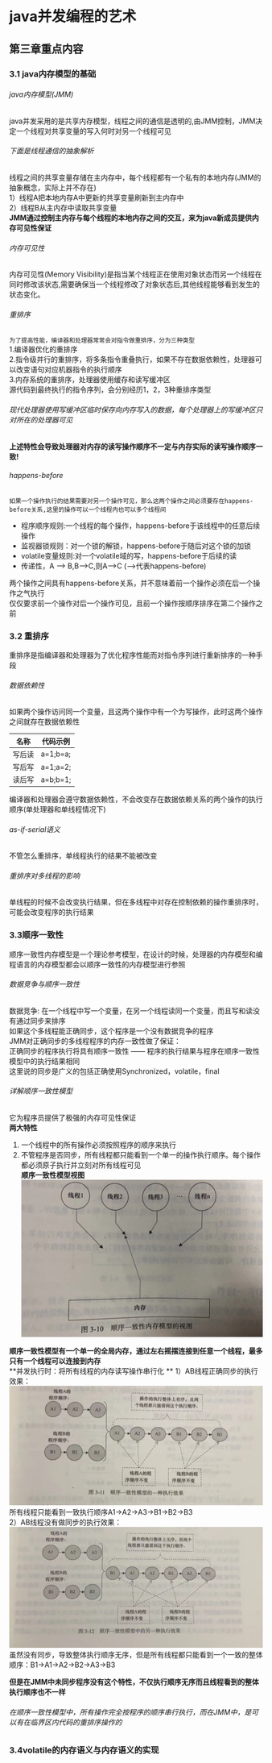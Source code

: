 # java并发编程的艺术
## 第三章重点内容  
### 3.1 java内存模型的基础
###### java内存模型(JMM)
java并发采用的是共享内存模型，线程之间的通信是透明的,由JMM控制，JMM决定一个线程对共享变量的写入何时对另一个线程可见  

###### 下面是线程通信的抽象解析  
线程之间的共享变量存储在主内存中，每个线程都有一个私有的本地内存(JMM的抽象概念，实际上并不存在)  
1）线程A把本地内存A中更新的共享变量刷新到主内存中  
2）线程B从主内存中读取共享变量  
**JMM通过控制主内存与每个线程的本地内存之间的交互，来为java新成员提供内存可见性保证**  
###### 内存可见性  
内存可见性(Memory Visibility)是指当某个线程正在使用对象状态而另一个线程在同时修改该状态,需要确保当一个线程修改了对象状态后,其他线程能够看到发生的状态变化。  

###### 重排序  
``为了提高性能，编译器和处理器常常会对指令做重排序，分为三种类型``  
1.编译器优化的重排序  
2.指令级并行的重排序，将多条指令重叠执行，如果不存在数据依赖性，处理器可以改变语句对应机器指令的执行顺序  
3.内存系统的重排序，处理器使用缓存和读写缓冲区  
源代码到最终执行的指令序列，会分别经历1，2，3种重排序类型  

###### 现代处理器使用写缓冲区临时保存向内存写入的数据，每个处理器上的写缓冲区只对所在的处理器可见  
**上述特性会导致处理器对内存的读写操作顺序不一定与内存实际的读写操作顺序一致!**  

###### happens-before  
``如果一个操作执行的结果需要对另一个操作可见，那么这两个操作之间必须要存在happens-before关系,这里的操作可以一个线程内也可以多个线程间 ``  
* 程序顺序规则:一个线程的每个操作，happens-before于该线程中的任意后续操作  
* 监视器锁规则：对一个锁的解锁，happens-before于随后对这个锁的加锁  
* volatile变量规则:对一个volatile域的写，happens-before于后续的读  
* 传递性，A --> B,B-->C,则A-->C (-->代表happens-before)

两个操作之间具有happens-before关系，并不意味着前一个操作必须在后一个操作之气执行  
仅仅要求前一个操作对后一个操作可见，且前一个操作按顺序排序在第二个操作之前  

### 3.2 重排序  
  重排序是指编译器和处理器为了优化程序性能而对指令序列进行重新排序的一种手段  

###### 数据依赖性  
如果两个操作访问同一个变量，且这两个操作中有一个为写操作，此时这两个操作之间就存在数据依赖性  
  
| 名称 | 代码示例 | 
| ---  |   ---   | 
| 写后读| a=1;b=a; | 
| 写后写| a=1;a=2; |
| 读后写| a=b;b=1;|  

编译器和处理器会遵守数据依赖性，不会改变存在数据依赖关系的两个操作的执行顺序(单处理器和单线程情况下)  

###### as-if-serial语义  
不管怎么重排序，单线程执行的结果不能被改变  
###### 重排序对多线程的影响  
单线程的时候不会改变执行结果，但在多线程中对存在控制依赖的操作重排序时，可能会改变程序的执行结果  
### 3.3顺序一致性  
顺序一致性内存模型是一个理论参考模型，在设计的时候，处理器的内存模型和编程语言的内存模型都会以顺序一致性的内存模型进行参照  
###### 数据竞争与顺序一致性            
数据竞争: 在一个线程中写一个变量，在另一个线程读同一个变量，而且写和读没有通过同步来排序  
如果这个多线程能正确同步，这个程序是一个没有数据竞争的程序  
JMM对正确同步的多线程程序的内存一致性做了保证：  
正确同步的程序执行将具有顺序一致性 —— 程序的执行结果与程序在顺序一致性模型中的执行结果相同      
这里说的同步是广义的包括正确使用Synchronized，volatile，final   


###### 详解顺序一致性模型 
它为程序员提供了极强的内存可见性保证   
**两大特性**     
1. 一个线程中的所有操作必须按照程序的顺序来执行    
2. 不管程序是否同步，所有线程都只能看到一个单一的操作执行顺序。每个操作都必须原子执行并立刻对所有线程可见  
**顺序一致性模型视图**    
![img.png](img.png)    

**顺序一致性模型有一个单一的全局内存，通过左右摇摆连接到任意一个线程，最多只有一个线程可以连接到内存**   
**并发执行时：将所有线程的内存读写操作串行化   **
1）AB线程正确同步的执行效果：    
![img_1.png](img_1.png)   
所有线程只能看到一致执行顺序A1->A2->A3->B1->B2->B3   
2）AB线程没有做同步的执行效果：    
![img_2.png](img_2.png)   
虽然没有同步，导致整体执行顺序无序，但是所有线程都只能看到一个一致的整体顺序：B1->A1->A2->B2->A3->B3    

**但是在JMM中未同步程序没有这个特性，不仅执行顺序无序而且线程看到的整体执行顺序也不一样**  

###### 在顺序一致性模型中，所有操作完全按程序的顺序串行执行，而在JMM中，是可以有在临界区内代码的重排序操作的   

### 3.4volatile的内存语义与内存语义的实现   







